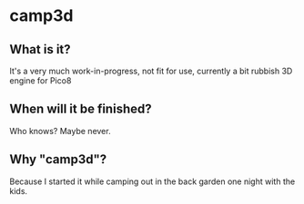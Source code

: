 # camp3d

What is it?
-----------
It's a very much work-in-progress, not fit for use, currently a bit rubbish 3D engine for Pico8

When will it be finished?
-------------------------
Who knows?  Maybe never.

Why "camp3d"?
-------------
Because I started it while camping out in the back garden one night with the kids.

